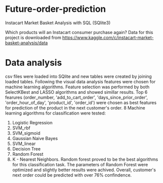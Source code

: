# Future-order-prediction
Instacart Market Basket Analysis with SQL (SQlite3)

Which products will an Instacart consumer purchase again?
Data for this project is downloaded from https://www.kaggle.com/c/instacart-market-basket-analysis/data

# Data analysis
csv files were loaded into SQlite and new tables were created by joining loaded tables.
Following the visual data analysis features were chosen for machine learning algorithms. Feature selection was performed by both SelectKBest and LASSO algorithms and showed simillar results. Top 6 fearures (order_number, 'add_to_cart_order', 'days_since_prior_order', 'order_hour_of_day', 'product_id', 'order_id') were chosen as best features for prediction of the product in the next customer's order.
8 Machine learning algorithms for classification were tested:
1. Logistic Regression
2. SVM_rbf
3. SVM_sigmoid
4. Gaussian Naive Bayes
5. SVM_linear
6. Decision Tree
7. Random Forest
8. K - Nearest Neighbors.
Random forest proved to be the best algorithms for this classification task. 
The parameters of Random Forest were optimized and slightly better results were achived.
Overall, customer's next order could be predicted with over 76% confindence.
